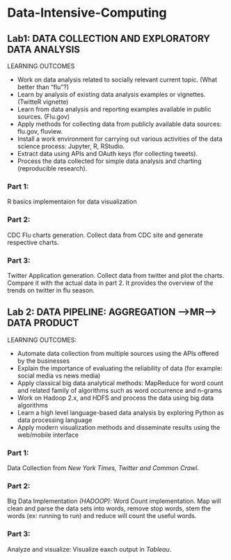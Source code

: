 # Data-Intensive-Computing

## Lab1:  DATA COLLECTION AND EXPLORATORY DATA ANALYSIS

LEARNING OUTCOMES
- Work on data analysis related to socially relevant current topic. (What better than “flu”?)
- Learn by analysis of existing data analysis examples or vignettes. (TwitteR vignette)
- Learn from data analysis and reporting examples available in public sources. (Flu.gov)
- Apply methods for collecting data from publicly available data sources: flu.gov, fluview.
- Install a work environment for carrying out various activities of the data science process: Jupyter, R, RStudio.
- Extract data using APIs and OAuth keys (for collecting tweets).
- Process the data collected for simple data analysis and charting (reproducible research).


### Part 1: 
R basics implementaion for data visualization
### Part 2: 
CDC Flu charts generation. Collect data from CDC site and generate respective charts.
### Part 3: 
Twitter Application generation. Collect data from twitter and plot the charts. Compare it with the actual data in part 2. It provides the overview of the trends on twitter in flu season.


## Lab 2: DATA PIPELINE: AGGREGATION -->MR--> DATA PRODUCT

LEARNING OUTCOMES:
- Automate data collection from multiple sources using the APIs offered by the businesses
- Explain the importance of evaluating the reliability of data (for example: social media vs news media)
- Apply classical big data analytical methods: MapReduce for word count and related family of algorithms such as word occurrence and n-grams
- Work on Hadoop 2.x, and HDFS and process the data using big data algorithms
- Learn a high level language-based data analysis by exploring Python as data processing language
- Apply modern visualization methods and disseminate results using the web/mobile interface

### Part 1: 
Data Collection from *New York Times, Twitter and Common Crawl*.
### Part 2: 
Big Data Implementation *(HADOOP)*: Word Count implementation. Map will clean and parse the data sets into words, remove stop words, stem the words (ex: running to run) and reduce will count the useful words.
### Part 3: 
Analyze and visualize: Visualize eaxch output in *Tableau*.
